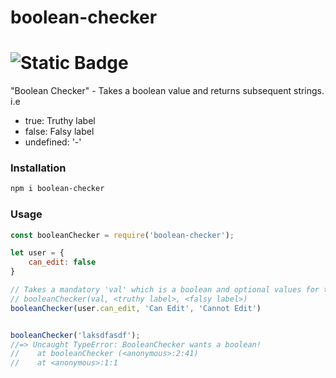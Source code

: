 # boolean-checker

# ![Static Badge](https://img.shields.io/badge/npm-9.5.1-red) 

"Boolean Checker" - Takes a boolean value and returns subsequent strings.
i.e
- true: Truthy label 
- false: Falsy label 
- undefined: '-'


### Installation
```bash
npm i boolean-checker
```

### Usage
```javascript
const booleanChecker = require('boolean-checker');

let user = {
    can_edit: false
}

// Takes a mandatory 'val' which is a boolean and optional values for true and false cases.
// booleanChecker(val, <truthy label>, <falsy label>)
booleanChecker(user.can_edit, 'Can Edit', 'Cannot Edit')


booleanChecker('laksdfasdf');
//=> Uncaught TypeError: BooleanChecker wants a boolean!
//    at booleanChecker (<anonymous>:2:41)
//    at <anonymous>:1:1
```
